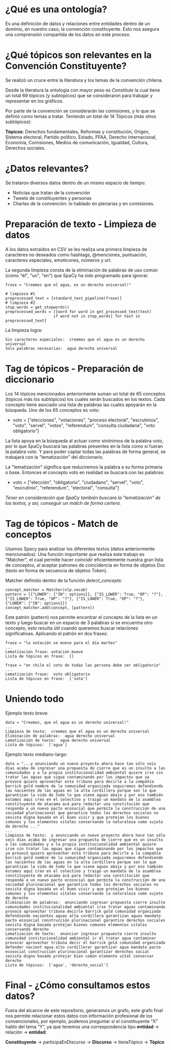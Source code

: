 # ¿Qué es una ontología?
Es una definición de datos y relaciones entre entidades dentro de un dominio, en nuestro caso, la convención constituyente. Esto nos asegura una comprensión compartida de los datos en este proceso.

# ¿Qué tópicos son relevantes en la Convención Constituyente?
Se realizó un cruce entre la literatura y los temas de la convención chilena.

Desde la literatura la ontología con mayor peso es *Constitute* la cual tiene un total 69 tópicos (y subtópicos) que se consideraron para trabajar y representar en los gráficos.

Por parte de la convención se considerarán las comisiones, y lo que se definió como temas a tratar. Teniendo un total de 14 Tópicos (más otros subtópicos):

**Tópicos**: Derechos fundamentales, Reformas y constitución, Origen, Sistema electoral, Partido político, Estado, FFAA, Derecho internacional, Economía, Comisiones, Medios de comunicación, Igualdad, Cultura, Derechos sociales.

# ¿Datos relevantes?
Se trataron diversos datos dentro de un mismo espacio de tiempo:
- Noticias que tratan de la convención
- Tweets de constituyentes y personas
- Charlas de la convención: lo hablado en plenarias y en comisiones.

# Preparación de texto - Limpieza de datos
A los datos extraídos en CSV se les realiza una primera limpieza de caracteres no deseados como hashtags, @menciones, puntuación, caracteres especiales, emoticones, números y url.

La segunda limpieza consta de la eliminación de palabras de uso común (como "él", "un", "en") que SpaCy ha sido programado para ignorar.

```
frase = "Creemos que el agua, es un derecho universal!"

# limpieza #1
preprocessed_text = [standard_text_pipeline(frase)]
# limpieza #2
stop_words = get_stopwords()
preprocessed_words = [[word for word in get_processed_text(text)
                     if word not in stop_words] for text in preprocessed_text]
```

La limpieza logra:
```
Sin caracteres especiales:  creemos que el agua es un derecho universal
Solo palabras necesarias:  agua derecho universal
```

# Tag de tópicos - Preparación de diccionario
Los 14 tópicos mencionados anteriormente suman un total de 65 conceptos (tópicos más los subtópicos) los cuales serán buscados en los textos. Cada concepto tiene asociado una lista de palabras las cuales apoyarán en la búsqueda. Uno de los 65 conceptos es voto:
- voto = ["elecciones", "votaciones", "proceso electoral", "escrutinios", "voto", "servel", "votos", "referendum", "consulta ciudadana", "voto obligatorio"]

La lista apoya en la búsqueda al actuar como sinónimos de la palabra voto, por lo que SpaCy buscará las palabras presentes en la lista como si fueran la palabra voto. Y para poder captar todas las palabras de forma general, se trabajará con la "lematización" del diccionario.

La "lematización" significa que reduciremos la palabra a su forma primaria o base. Entonces el concepto voto en realidad se buscará con las palabras:
 - voto = ["elección", "obligatorio", "ciudadano", "servel", "voto", "escrutinio", "referendum", "electoral", "consulta"]

*Tener en consideración que SpaCy también buscara la "lematización" de los textos, y así, conseguir un match de forma certera.*

# Tag de tópicos - Match de conceptos
Usamos Spacy para analizar los diferentes textos (datos anteriormente mencionados). Una función importante que realiza este trabajo es "Matcher", el cual permite hacer coincidir eficientemente nuestra gran lista de conceptos, al aceptar patrones de coincidencia en forma de objetos Doc (texto en forma de secuencia de objetos Token).

Matcher definido dentro de la función *detect_concepts*:
```
concept_matcher = Matcher(nlp.vocab)
pattern = [{"LOWER": {"IN": options}}, {"IS_LOWER": True, "OP": "?"}, {"IS_LOWER": True, "OP": "?"}, {"IS_LOWER": True, "OP": "?"}, {"LOWER": {"IN": options}}]
concept_matcher.add(concept, [pattern])
```
Este patrón (pattern) nos permite encontrar el concepto de la lista en un texto y luego buscar en un espacio de 3 palabras si se encuentra otro concepto, esto resulta útil cuando queremos buscar relaciones significativas. Aplicando el patrón en dos frases:

```
frase = "la votación se mueve para el día martes"
...
Lematización frase: votación mueve
Lista de tópicos en frase:  []
```

```
frase = "en chile el voto de todas las persona debe ser obligatorio"
...
Lematización frase:  voto obligatorio
Lista de tópicos en frase:  ['voto']
```

# Uniendo todo
Ejemplo texto breve:
```
data = "Creemos, que el agua es un derecho universal!"
...
Limpieza de texto:  creemos que el agua es un derecho universal
Eliminación de palabras:  agua derecho universal
Lematización de texto:  agua derecho universal
Lista de tópicos:  ['agua']
```
Ejemplo texto mediano-largo:
```
data = "...y anunciando un nuevo proyecto ahora hace tan sólo seis días acaba de ingresar una propuesta de cierre que es un insulto a las comunidades y a la propia institucionalidad ambiental quiere irse sin tratar las aguas que sigue contaminando por los impactos que ya provocó quiero aprovechar esta tribuna para decirle a la compañía barrick gold nombre de la comunidad organizada seguiremos defendiendo las nacientes de las aguas en la alta cordillera porque son lo que garantizan la vida de todo lo que viene aguas abajo y por eso también estamos aquí creo en el colectivo y traigo un mandato de la asamblea constituyente de atacama acá para redactar una constitución que responda a un nuevo pacto ecosocial que permita la construcción de una sociedad plurinacional que garantice todos los derechos sociales no sexista digna basada en el buen vivir y que protejan los bienes comunes y los elementos vitales conservando la naturaleza como sujeto de derecho ..."
...
Limpieza de texto:  y anunciando un nuevo proyecto ahora hace tan sólo seis días acaba de ingresar una propuesta de cierre que es un insulto a las comunidades y a la propia institucionalidad ambiental quiere irse sin tratar las aguas que sigue contaminando por los impactos que ya provocó quiero aprovechar esta tribuna para decirle a la compañía barrick gold nombre de la comunidad organizada seguiremos defendiendo las nacientes de las aguas en la alta cordillera porque son lo que garantizan la vida de todo lo que viene aguas abajo y por eso también estamos aquí creo en el colectivo y traigo un mandato de la asamblea constituyente de atacama acá para redactar una constitución que responda a un nuevo pacto ecosocial que permita la construcción de una sociedad plurinacional que garantice todos los derechos sociales no sexista digna basada en el buen vivir y que protejan los bienes comunes y los elementos vitales conservando la naturaleza como sujeto de derecho 
Eliminación de palabras:  anunciando ingresar propuesta cierre insulto comunidades institucionalidad ambiental irse tratar aguas contaminando provocó aprovechar tribuna decirle barrick gold comunidad organizada defendiendo nacientes aguas alta cordillera garantizan aguas mandato pacto ecosocial construcción plurinacional garantice derechos sociales sexista digna basada protejan bienes comunes elementos vitales conservando derecho
Lematización de texto:  anunciar ingresar propuesta cierre insulto comunidad institucionalidad ambiental ir él tratar agua contaminar provocar aprovechar tribuna decir él barrick gold comunidad organizado defender nacient agua alto cordillerar garantizar agua mandato pacto ecosocial construcción plurinacional garantizar derechos social sexista digno basado protejar bien común elemento vital conservar derecho
Lista de tópicos:  ['agua', 'derecho_social']
```

# Final - ¿Cómo consultamos estos datos?
Fuera del alcance de este repositorio, generamos un grafo, este grafo final nos permite relacionar estos datos con información profesional de los convencionales, por ejemplo, podemos preguntar si el constituyente “X” hablo del tema “Y”, ya que tenemos una correspondencia tipo **entidad** -> relación -> **entidad**:

**Constituyente** -> participaEnDiscurso -> **Discurso** -> tieneTópico -> **Tópico**
